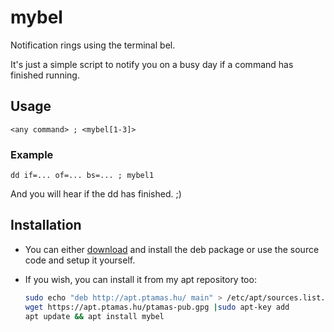 # mybel
Notification rings using the terminal bel.

It's just a simple script to notify you on a busy day if a command has finished running.

## Usage
`<any command> ; <mybel[1-3]>`

### Example
`dd if=... of=... bs=... ; mybel1`

And you will hear if the dd has finished. ;)

## Installation
- You can either [download](mybel_1.0.0_all.deb) and install the deb package or use the source code and setup it yourself.

- If you wish, you can install it from my apt repository too:

  ```sh
  sudo echo "deb http://apt.ptamas.hu/ main" > /etc/apt/sources.list.d/apt.ptamas.list
  wget https://apt.ptamas.hu/ptamas-pub.gpg |sudo apt-key add
  apt update && apt install mybel
  ```
